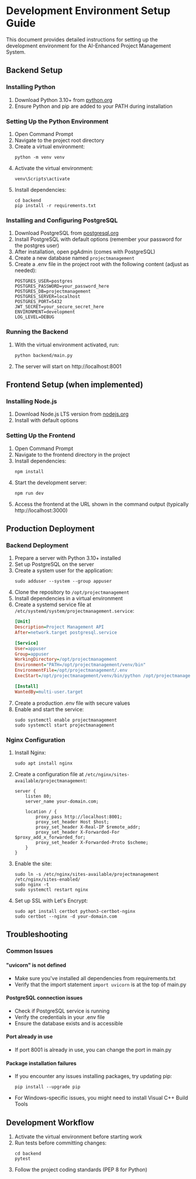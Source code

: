 # Development Environment Setup Guide

This document provides detailed instructions for setting up the development environment for the AI-Enhanced Project Management System.

## Backend Setup

### Installing Python
1. Download Python 3.10+ from [python.org](https://www.python.org/downloads/)
2. Ensure Python and pip are added to your PATH during installation

### Setting Up the Python Environment
1. Open Command Prompt
2. Navigate to the project root directory
3. Create a virtual environment:
   ```
   python -m venv venv
   ```
4. Activate the virtual environment:
   ```
   venv\Scripts\activate
   ```
5. Install dependencies:
   ```
   cd backend
   pip install -r requirements.txt
   ```

### Installing and Configuring PostgreSQL
1. Download PostgreSQL from [postgresql.org](https://www.postgresql.org/download/)
2. Install PostgreSQL with default options (remember your password for the postgres user)
3. After installation, open pgAdmin (comes with PostgreSQL)
4. Create a new database named `projectmanagement`
5. Create a .env file in the project root with the following content (adjust as needed):
   ```
   POSTGRES_USER=postgres
   POSTGRES_PASSWORD=your_password_here
   POSTGRES_DB=projectmanagement
   POSTGRES_SERVER=localhost
   POSTGRES_PORT=5432
   JWT_SECRET=your_secure_secret_here
   ENVIRONMENT=development
   LOG_LEVEL=DEBUG
   ```

### Running the Backend
1. With the virtual environment activated, run:
   ```
   python backend/main.py
   ```
2. The server will start on http://localhost:8001

## Frontend Setup (when implemented)

### Installing Node.js
1. Download Node.js LTS version from [nodejs.org](https://nodejs.org/)
2. Install with default options

### Setting Up the Frontend
1. Open Command Prompt
2. Navigate to the frontend directory in the project
3. Install dependencies:
   ```
   npm install
   ```
4. Start the development server:
   ```
   npm run dev
   ```
5. Access the frontend at the URL shown in the command output (typically http://localhost:3000)

## Production Deployment

### Backend Deployment
1. Prepare a server with Python 3.10+ installed
2. Set up PostgreSQL on the server
3. Create a system user for the application:
   ```
   sudo adduser --system --group appuser
   ```
4. Clone the repository to `/opt/projectmanagement`
5. Install dependencies in a virtual environment
6. Create a systemd service file at `/etc/systemd/system/projectmanagement.service`:
   ```ini
   [Unit]
   Description=Project Management API
   After=network.target postgresql.service

   [Service]
   User=appuser
   Group=appuser
   WorkingDirectory=/opt/projectmanagement
   Environment="PATH=/opt/projectmanagement/venv/bin"
   EnvironmentFile=/opt/projectmanagement/.env
   ExecStart=/opt/projectmanagement/venv/bin/python /opt/projectmanagement/backend/main.py

   [Install]
   WantedBy=multi-user.target
   ```
7. Create a production .env file with secure values
8. Enable and start the service:
   ```
   sudo systemctl enable projectmanagement
   sudo systemctl start projectmanagement
   ```

### Nginx Configuration
1. Install Nginx:
   ```
   sudo apt install nginx
   ```
2. Create a configuration file at `/etc/nginx/sites-available/projectmanagement`:
   ```nginx
   server {
       listen 80;
       server_name your-domain.com;

       location / {
           proxy_pass http://localhost:8001;
           proxy_set_header Host $host;
           proxy_set_header X-Real-IP $remote_addr;
           proxy_set_header X-Forwarded-For $proxy_add_x_forwarded_for;
           proxy_set_header X-Forwarded-Proto $scheme;
       }
   }
   ```
3. Enable the site:
   ```
   sudo ln -s /etc/nginx/sites-available/projectmanagement /etc/nginx/sites-enabled/
   sudo nginx -t
   sudo systemctl restart nginx
   ```
4. Set up SSL with Let's Encrypt:
   ```
   sudo apt install certbot python3-certbot-nginx
   sudo certbot --nginx -d your-domain.com
   ```

## Troubleshooting

### Common Issues

#### "uvicorn" is not defined
- Make sure you've installed all dependencies from requirements.txt
- Verify that the import statement `import uvicorn` is at the top of main.py

#### PostgreSQL connection issues
- Check if PostgreSQL service is running
- Verify the credentials in your .env file
- Ensure the database exists and is accessible

#### Port already in use
- If port 8001 is already in use, you can change the port in main.py

#### Package installation failures
- If you encounter any issues installing packages, try updating pip:
  ```
  pip install --upgrade pip
  ```
- For Windows-specific issues, you might need to install Visual C++ Build Tools

## Development Workflow

1. Activate the virtual environment before starting work
2. Run tests before committing changes:
   ```
   cd backend
   pytest
   ```
3. Follow the project coding standards (PEP 8 for Python) 
